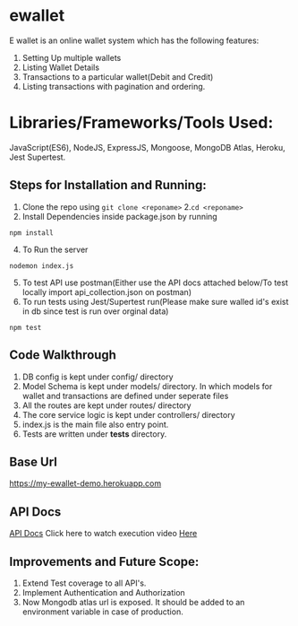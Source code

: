 # ewallet
E wallet is an online wallet system which has the following features:
1. Setting Up multiple wallets
2. Listing Wallet Details
3. Transactions to a particular wallet(Debit and Credit)
4. Listing transactions with pagination and ordering.

# Libraries/Frameworks/Tools Used:
JavaScript(ES6), NodeJS, ExpressJS, Mongoose, MongoDB Atlas, Heroku, Jest Supertest.

## Steps for Installation and Running:
1. Clone the repo using ```
git clone <reponame> ```
2.```cd <reponame>``` 
3. Install Dependencies inside package.json by running
```
npm install
```
4. To Run the server
```
nodemon index.js
```
5. To test API use postman(Either use the API docs attached below/To test locally import api_collection.json on postman)
6. To run tests using Jest/Supertest run(Please make sure walled id's exist in db since test is run over orginal data) 
```
npm test
```

## Code Walkthrough
1. DB config is kept under config/ directory
2. Model Schema is kept under models/ directory. In which models for wallet and transactions are defined under seperate files
3. All the routes are kept under routes/ directory
4. The core service logic is kept under controllers/ directory
5. index.js is the main file also entry point.
6. Tests are written under __tests__ directory.

## Base Url
https://my-ewallet-demo.herokuapp.com

## API Docs
[API Docs](https://documenter.getpostman.com/view/11431269/UVJeEazj)
Click here to watch execution video [Here](https://youtu.be/Hm_99aNFZ2k)

## Improvements and Future Scope:
1. Extend Test coverage to all API's.
2. Implement Authentication and Authorization
3. Now Mongodb atlas url is exposed. It should be added to an environment variable in case of production.
